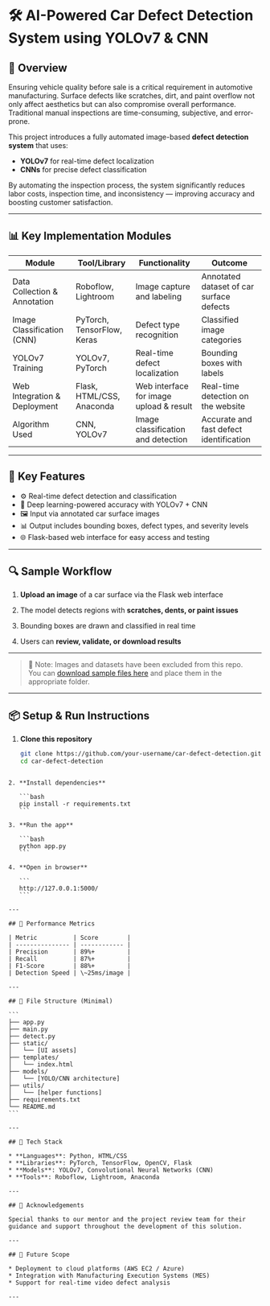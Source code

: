 
# 🛠️ AI-Powered Car Defect Detection System using YOLOv7 & CNN

## 📌 Overview

Ensuring vehicle quality before sale is a critical requirement in automotive manufacturing. Surface defects like scratches, dirt, and paint overflow not only affect aesthetics but can also compromise overall performance. Traditional manual inspections are time-consuming, subjective, and error-prone.

This project introduces a fully automated image-based **defect detection system** that uses:
- **YOLOv7** for real-time defect localization
- **CNNs** for precise defect classification

By automating the inspection process, the system significantly reduces labor costs, inspection time, and inconsistency — improving accuracy and boosting customer satisfaction.

---

## 📊 Key Implementation Modules

| Module                    | Tool/Library               | Functionality                          | Outcome                                   |
|---------------------------|----------------------------|----------------------------------------|--------------------------------------------|
| Data Collection & Annotation | Roboflow, Lightroom        | Image capture and labeling             | Annotated dataset of car surface defects   |
| Image Classification (CNN)  | PyTorch, TensorFlow, Keras | Defect type recognition                | Classified image categories                |
| YOLOv7 Training             | YOLOv7, PyTorch             | Real-time defect localization          | Bounding boxes with labels                 |
| Web Integration & Deployment| Flask, HTML/CSS, Anaconda  | Web interface for image upload & result| Real-time detection on the website         |
| Algorithm Used              | CNN, YOLOv7                 | Image classification and detection     | Accurate and fast defect identification    |

---

## 🧠 Key Features

- ⚙️ Real-time defect detection and classification
- 🧠 Deep learning-powered accuracy with YOLOv7 + CNN
- 🖼️ Input via annotated car surface images
- 📊 Output includes bounding boxes, defect types, and severity levels
- 🌐 Flask-based web interface for easy access and testing

---

## 🔍 Sample Workflow

1. **Upload an image** of a car surface via the Flask web interface
   
3. The model detects regions with **scratches, dents, or paint issues**
   
5. Bounding boxes are drawn and classified in real time
   
7. Users can **review, validate, or download results**
   

---

> 📁 Note: Images and datasets have been excluded from this repo.  
> You can [download sample files here](https://your-google-drive-link) and place them in the appropriate folder.

---

## 📦 Setup & Run Instructions

1. **Clone this repository**
   ```bash
   git clone https://github.com/your-username/car-defect-detection.git
   cd car-defect-detection
````

2. **Install dependencies**

   ```bash
   pip install -r requirements.txt
   ```

3. **Run the app**

   ```bash
   python app.py
   ```

4. **Open in browser**

   ```
   http://127.0.0.1:5000/
   ```

---

## 🧪 Performance Metrics

| Metric          | Score        |
| --------------- | ------------ |
| Precision       | 89%+         |
| Recall          | 87%+         |
| F1-Score        | 88%+         |
| Detection Speed | \~25ms/image |

---

## 📁 File Structure (Minimal)

```
├── app.py
├── main.py
├── detect.py
├── static/
│   └── [UI assets]
├── templates/
│   └── index.html
├── models/
│   └── [YOLO/CNN architecture]
├── utils/
│   └── [helper functions]
├── requirements.txt
└── README.md
```

---

## 🧠 Tech Stack

* **Languages**: Python, HTML/CSS
* **Libraries**: PyTorch, TensorFlow, OpenCV, Flask
* **Models**: YOLOv7, Convolutional Neural Networks (CNN)
* **Tools**: Roboflow, Lightroom, Anaconda

---

## 🙌 Acknowledgements

Special thanks to our mentor and the project review team for their guidance and support throughout the development of this solution.

---

## 🚀 Future Scope

* Deployment to cloud platforms (AWS EC2 / Azure)
* Integration with Manufacturing Execution Systems (MES)
* Support for real-time video defect analysis

---


